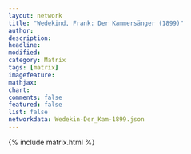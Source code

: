 ```yaml
---
layout: network
title: "Wedekind, Frank: Der Kammersänger (1899)"
author:
description:
headline:
modified:
category: Matrix
tags: [matrix]
imagefeature: 
mathjax: 
chart: 
comments: false
featured: false
list: false
networkdata: Wedekin-Der_Kam-1899.json
---
```

{% include matrix.html %}
